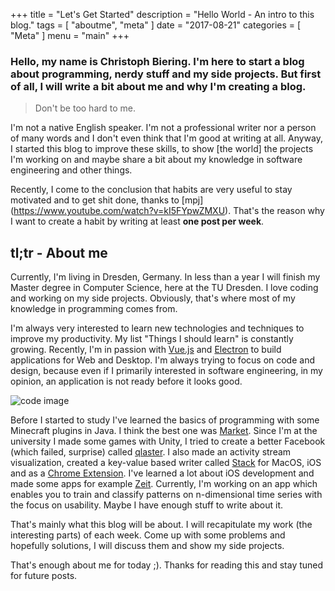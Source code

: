 +++
title = "Let's Get Started"
description = "Hello World - An intro to this blog."
tags = [
    "aboutme",
    "meta"
]
date = "2017-08-21"
categories = [
    "Meta"
]
menu = "main"
+++

### Hello, my name is Christoph Biering. I'm here to start a blog about programming, nerdy stuff and my side projects. But first of all, I will write a bit about me and why I'm creating a blog.

> Don't be too hard to me.

I'm not a native English speaker.
I'm not a professional writer nor a person of many words and I don't even think that I'm good at writing at all.
Anyway, I started this blog to improve these skills, to show [the world] the projects I'm working on
and maybe share a bit about my knowledge in software engineering and other things.

Recently, I come to the conclusion that habits are very useful to stay motivated and to get shit done, thanks to [mpj] (https://www.youtube.com/watch?v=kI5FYpwZMXU).
That's the reason why I want to create a habit by writing at least **one post per week**.

## tl;tr - About me

Currently, I'm living in Dresden, Germany. In less than a year I will finish my Master degree in Computer Science,
here at the TU Dresden. I love coding and working on my side projects. Obviously, that's where most of my knowledge in
programming comes from.

I'm always very interested to learn new technologies and techniques to improve my productivity. My list "Things I should learn" is constantly growing. Recently, I'm in passion with [Vue.js](https://vuejs.org/) and [Electron](https://electron.atom.io/) to build applications for Web and Desktop.
I'm always trying to focus on code and design, because even if I primarily interested in software engineering, in my opinion, an application is not ready before it looks good.

![code image](/chryb-blog/img/luca-bravo-217276.jpg "Photo by Luca Bravo on Unsplash")

Before I started to study I've learned the basics of programming with some Minecraft plugins in Java. I think the best
one was [Market](https://github.com/chryb/Market).
Since I'm at the university I made some games with Unity, I tried to create a better Facebook
(which failed, surprise) called [qlaster](http://qlaster.net).
I also made an activity stream visualization, created a key-value based writer called
[Stack](http://stack-writer.com) for MacOS, iOS and as a [Chrome Extension](http://stack-writer.com/browser).
I've learned a lot about iOS development and made some apps for example [Zeit](http://chryb.me/zeit).
Currently, I'm working on an app which enables you to train and classify patterns on n-dimensional
time series with the focus on usability.
Maybe I have enough stuff to write about it.

That's mainly what this blog will be about. I will recapitulate my work (the interesting parts) of each week.
Come up with some problems and hopefully solutions, I will discuss them and show my side projects.

That's enough about me for today ;). Thanks for reading this and stay tuned for future posts.
